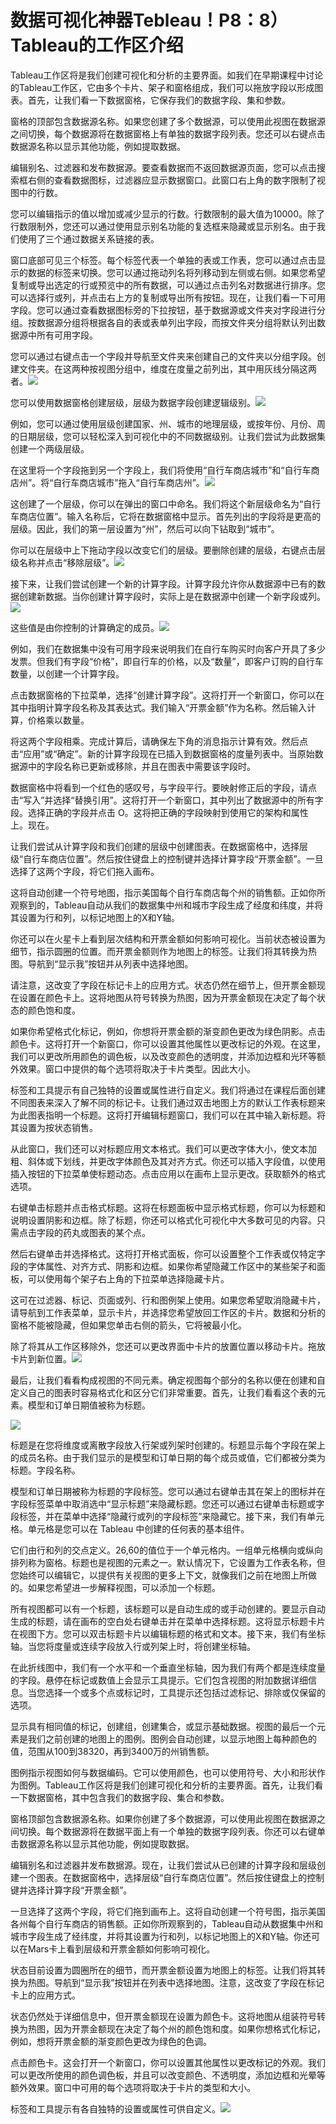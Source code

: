 # 数据可视化神器Tebleau！P8：8）Tableau的工作区介绍 

Tableau工作区将是我们创建可视化和分析的主要界面。如我们在早期课程中讨论的Tableau工作区，它由多个卡片、架子和窗格组成，我们可以拖放字段以形成图表。首先，让我们看一下数据窗格，它保存我们的数据字段、集和参数。

窗格的顶部包含数据源名称。如果您创建了多个数据源，可以使用此视图在数据源之间切换，每个数据源将在数据窗格上有单独的数据字段列表。您还可以右键点击数据源名称以显示其他功能，例如提取数据。

编辑别名、过滤器和发布数据源。要查看数据而不返回数据源页面，您可以点击搜索框右侧的查看数据图标，过滤器应显示数据窗口。此窗口右上角的数字限制了视图中的行数。

您可以编辑指示的值以增加或减少显示的行数。行数限制的最大值为10000。除了行数限制外，您还可以通过使用显示别名功能的复选框来隐藏或显示别名。由于我们使用了三个通过数据关系链接的表。

窗口底部可见三个标签。每个标签代表一个单独的表或工作表，您可以通过点击显示的数据的标签来切换。您可以通过拖动列名将列移动到左侧或右侧。如果您希望复制或导出选定的行或预览中的所有数据，可以通过点击列名对数据进行排序。您可以选择行或列，并点击右上方的复制或导出所有按钮。现在，让我们看一下可用字段。您可以通过查看数据图标旁的下拉按钮，基于数据源或文件夹对字段进行分组。按数据源分组将根据各自的表或表单列出字段，而按文件夹分组将默认列出数据源中所有可用字段。

您可以通过右键点击一个字段并导航至文件夹来创建自己的文件夹以分组字段。创建文件夹。在这两种按视图分组中，维度在度量之前列出，其中用灰线分隔这两者。![](img/fc522b36b151dfc3b8d23921bc9b0ab2_1.png)

您可以使用数据窗格创建层级，层级为数据字段创建逻辑级别。![](img/fc522b36b151dfc3b8d23921bc9b0ab2_3.png)

例如，您可以通过使用层级创建国家、州、城市的地理层级，或按年份、月份、周的日期层级，您可以轻松深入到可视化中的不同数据级别。让我们尝试为此数据集创建一个两级层级。

在这里将一个字段拖到另一个字段上，我们将使用“自行车商店城市”和“自行车商店州”。将“自行车商店城市”拖入“自行车商店州”。![](img/fc522b36b151dfc3b8d23921bc9b0ab2_5.png)

这创建了一个层级，你可以在弹出的窗口中命名。我们将这个新层级命名为“自行车商店位置”。输入名称后，它将在数据窗格中显示。首先列出的字段将是更高的层级。因此，我们的第一层设置为“州”，然后可以向下钻取到“城市”。

你可以在层级中上下拖动字段以改变它们的层级。要删除创建的层级，右键点击层级名称并点击“移除层级”。![](img/fc522b36b151dfc3b8d23921bc9b0ab2_7.png)

接下来，让我们尝试创建一个新的计算字段。计算字段允许你从数据源中已有的数据创建新数据。当你创建计算字段时，实际上是在数据源中创建一个新字段或列。![](img/fc522b36b151dfc3b8d23921bc9b0ab2_9.png)

这些值是由你控制的计算确定的成员。![](img/fc522b36b151dfc3b8d23921bc9b0ab2_11.png)

例如，我们在数据集中没有可用字段来说明我们在自行车购买时向客户开具了多少发票。但我们有字段“价格”，即自行车的价格，以及“数量”，即客户订购的自行车数量，以创建一个计算字段。

点击数据窗格的下拉菜单，选择“创建计算字段”。这将打开一个新窗口，你可以在其中指明计算字段名称及其表达式。我们输入“开票金额”作为名称。然后输入计算，价格乘以数量。

将这两个字段相乘。完成计算后，请确保左下角的消息指示计算有效。然后点击“应用”或“确定”。新的计算字段现在已插入到数据窗格的度量列表中。当原始数据源中的字段名称已更新或移除，并且在图表中需要该字段时。

数据窗格中将看到一个红色的感叹号，与字段平行。要映射修正后的字段，请点击“写入”并选择“替换引用”。这将打开一个新窗口，其中列出了数据源中的所有字段。选择正确的字段并点击 O。这将把正确的字段映射到使用它的架构和属性上。现在。

让我们尝试从计算字段和我们创建的层级中创建图表。在数据窗格中，选择层级“自行车商店位置”。然后按住键盘上的控制键并选择计算字段“开票金额”。一旦选择了这两个字段，将它们拖入画布。

这将自动创建一个符号地图，指示美国每个自行车商店每个州的销售额。正如你所观察到的，Tableau自动从我们的数据集中州和城市字段生成了经度和纬度，并将其设置为行和列，以标记地图上的X和Y轴。

你还可以在火星卡上看到层次结构和开票金额如何影响可视化。当前状态被设置为细节，指示圆圈的位置。而开票金额则作为地图上的标签。让我们将其转换为热图。导航到“显示我”按钮并从列表中选择地图。

请注意，这改变了字段在标记卡上的应用方式。状态仍然在细节上，但开票金额现在设置在颜色卡上。这将地图从符号转换为热图，因为开票金额现在决定了每个状态的颜色饱和度。

如果你希望格式化标记，例如，你想将开票金额的渐变颜色更改为绿色阴影。点击颜色卡。这将打开一个新窗口，你可以设置其他属性以更改标记的外观。在这里，我们可以更改所用颜色的调色板，以及改变颜色的透明度，并添加边框和光环等额外效果。窗口中提供的每个选项将取决于卡片类型。因此大小。

标签和工具提示有自己独特的设置或属性进行自定义。我们将通过在课程后面创建不同图表来深入了解不同的标记卡。让我们通过双击地图上方的默认工作表标题来为此图表指明一个标题。这将打开编辑标题窗口，我们可以在其中输入新标题。将其设置为按状态销售。

从此窗口，我们还可以对标题应用文本格式。我们可以更改字体大小，使文本加粗、斜体或下划线，并更改字体颜色及其对齐方式。你还可以插入字段值，以使用插入按钮的下拉菜单使标题动态。点击应用以在画布上显示更改。获取额外的格式选项。

右键单击标题并点击格式标题。这将在标题面板中显示格式标题，你可以为标题和说明设置阴影和边框。除了标题，你还可以格式化可视化中大多数可见的内容。只需点击字段的药丸或图表的某个点。

然后右键单击并选择格式。这将打开格式面板，你可以设置整个工作表或仅特定字段的字体属性、对齐方式、阴影和边框。如果你希望隐藏工作区中的某些架子和面板，可以使用每个架子右上角的下拉菜单选择隐藏卡片。

这可在过滤器、标记、页面或列、行和图例架上使用。如果您希望取消隐藏卡片，请导航到工作表菜单，显示卡片，并选择您希望放回工作区的卡片。数据和分析的窗格不能被隐藏，但如果您单击右侧的箭头，它将被最小化。

除了将其从工作区移除外，您还可以更改界面中卡片的放置位置以移动卡片。拖放卡片到新位置。![](img/fc522b36b151dfc3b8d23921bc9b0ab2_13.png)

最后，让我们看看构成视图的不同元素。确定视图每个部分的名称以便在创建和自定义自己的图表时容易格式化和区分它们非常重要。首先，让我们看看这个表的元素。模型和订单日期值被称为标题。

![](img/fc522b36b151dfc3b8d23921bc9b0ab2_15.png)

标题是在您将维度或离散字段放入行架或列架时创建的。标题显示每个字段在架上的成员名称。由于我们显示的是模型和订单日期的每个成员或值，它们都被分类为标题。字段名称。

模型和订单日期被称为标题的字段标签。您可以通过右键单击其在架上的图标并在字段标签菜单中取消选中“显示标题”来隐藏标题。您还可以通过右键单击标题或字段标签，并在菜单中选择“隐藏行或列的字段标签”来隐藏它。接下来，我们有单元格。单元格是您可以在 Tableau 中创建的任何表的基本组件。

它们由行和列的交点定义。26,60的值位于一个单元格内。一组单元格横向或纵向排列称为窗格。标题也是视图的元素之一。默认情况下，它设置为工作表名称，但您始终可以编辑它，以提供有关视图的更多上下文，就像我们之前在地图上所做的。如果您希望进一步解释视图，可以添加一个标题。

所有视图都可以有一个标题，该标题可以是自动生成的或手动创建的。要显示自动生成的标题，请在画布的空白处右键单击并在菜单中选择标题。这将显示标题卡片在视图下方。您可以双击标题卡片以编辑标题的格式和文本。接下来，我们有坐标轴。当您将度量或连续字段放入行或列架上时，将创建坐标轴。

在此折线图中，我们有一个水平和一个垂直坐标轴，因为我们有两个都是连续度量的字段。悬停在标记或数值上会显示工具提示。它们包含视图的附加数据详细信息。当您选择一个或多个点或标记时，工具提示还包括过滤标记、排除或仅保留的选项。

显示具有相同值的标记，创建组，创建集合，或显示基础数据。视图的最后一个元素是我们之前创建的地图上的图例。图例会自动创建，以显示地图上每种颜色的值，范围从100到38320，再到3400万的州销售额。

图例指示视图如何与数据编码。它可以使用颜色，也可以使用符号、大小和形状作为图例。Tableau工作区将是我们创建可视化和分析的主要界面。首先，让我们看一下数据窗格，其中包含我们的数据字段、集合和参数。

窗格顶部包含数据源名称。如果你创建了多个数据源，可以使用此视图在数据源之间切换。每个数据源将在数据平面上有一个单独的数据字段列表。你还可以右键单击数据源名称以显示其他功能，例如提取数据。

编辑别名和过滤器并发布数据源。现在，让我们尝试从已创建的计算字段和层级创建一个图表。在数据窗格中，选择层级“自行车商店位置”。然后按住键盘上的控制键并选择计算字段“开票金额”。

一旦选择了这两个字段，将它们拖到画布上。这将自动创建一个符号图，指示美国各州每个自行车商店的销售额。正如你所观察到的，Tableau自动从数据集中州和城市字段生成了经纬度，并将其设置为行和列，以标记地图上的X和Y轴。你还可以在Mars卡上看到层级和开票金额如何影响可视化。

状态目前设置为圆圈所在的细节，而开票金额设置为地图上的标签。让我们将其转换为热图。导航到“显示我”按钮并在列表中选择地图。注意，这改变了字段在标记卡上的应用方式。

状态仍然处于详细信息中，但开票金额现在设置为颜色卡。这将地图从组装符号转换为热图，因为开票金额现在决定了每个州的颜色饱和度。如果你想格式化标记，例如，想将开票金额的渐变颜色更改为绿色的色调。

点击颜色卡。这会打开一个新窗口，你可以设置其他属性以更改标记的外观。我们可以更改所使用的颜色调色板，并且可以改变颜色、不透明度，添加边框和光晕等额外效果。窗口中可用的每个选项将取决于卡片的类型和大小。

标签和工具提示有各自独特的设置或属性可供自定义。![](img/fc522b36b151dfc3b8d23921bc9b0ab2_17.png)
